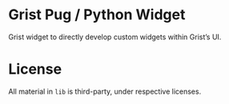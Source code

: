 # Grist Pug / Python Widget

Grist widget to directly develop custom widgets within Grist’s UI.


# License

All material in `lib` is third-party, under respective licenses.
